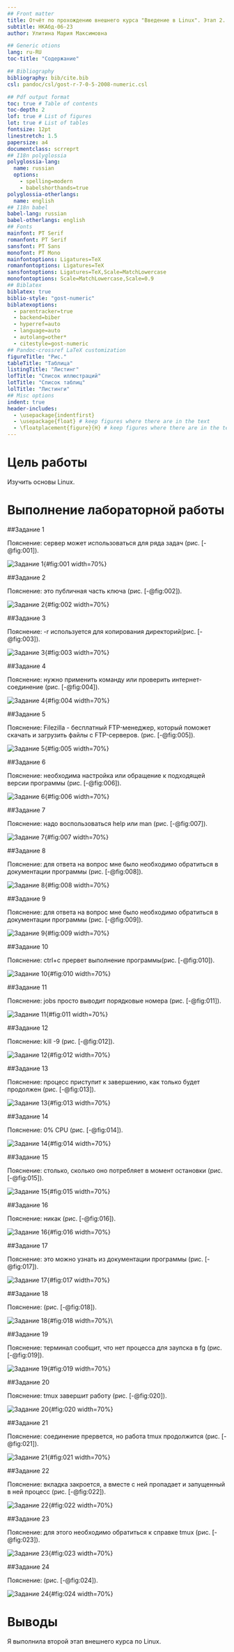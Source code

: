 ```yaml
---
## Front matter
title: Отчёт по прохождению внешнего курса "Введение в Linux". Этап 2.
subtitle: НКАбд-06-23
author: Улитина Мария Максимовна

## Generic otions
lang: ru-RU
toc-title: "Содержание"

## Bibliography
bibliography: bib/cite.bib
csl: pandoc/csl/gost-r-7-0-5-2008-numeric.csl

## Pdf output format
toc: true # Table of contents
toc-depth: 2
lof: true # List of figures
lot: true # List of tables
fontsize: 12pt
linestretch: 1.5
papersize: a4
documentclass: scrreprt
## I18n polyglossia
polyglossia-lang:
  name: russian
  options:
	- spelling=modern
	- babelshorthands=true
polyglossia-otherlangs:
  name: english
## I18n babel
babel-lang: russian
babel-otherlangs: english
## Fonts
mainfont: PT Serif
romanfont: PT Serif
sansfont: PT Sans
monofont: PT Mono
mainfontoptions: Ligatures=TeX
romanfontoptions: Ligatures=TeX
sansfontoptions: Ligatures=TeX,Scale=MatchLowercase
monofontoptions: Scale=MatchLowercase,Scale=0.9
## Biblatex
biblatex: true
biblio-style: "gost-numeric"
biblatexoptions:
  - parentracker=true
  - backend=biber
  - hyperref=auto
  - language=auto
  - autolang=other*
  - citestyle=gost-numeric
## Pandoc-crossref LaTeX customization
figureTitle: "Рис."
tableTitle: "Таблица"
listingTitle: "Листинг"
lofTitle: "Список иллюстраций"
lotTitle: "Список таблиц"
lolTitle: "Листинги"
## Misc options
indent: true
header-includes:
  - \usepackage{indentfirst}
  - \usepackage{float} # keep figures where there are in the text
  - \floatplacement{figure}{H} # keep figures where there are in the text
---
```


# Цель работы

Изучить основы Linux.


# Выполнение лабораторной работы

##Задание 1

Пояснение: сервер может использоваться для ряда задач (рис. [-@fig:001]).

![Задание 1](image/1.PNG){#fig:001 width=70%}

##Задание 2

Пояснение: это публичная часть ключа (рис. [-@fig:002]).

![Задание 2](image/2.PNG){#fig:002 width=70%}

##Задание 3

Пояснение: -r используется для копирования директорий(рис. [-@fig:003]).

![Задание 3](image/3.PNG){#fig:003 width=70%}

##Задание 4

Пояснение: нужно применить команду или проверить интернет-соединение (рис. [-@fig:004]).

![Задание 4](image/4.PNG){#fig:004 width=70%}

##Задание 5

Пояснение: Filezilla - бесплатный FTP-менеджер, который поможет скачать и загрузить файлы с FTP-серверов. (рис. [-@fig:005]).

![Задание 5](image/5.PNG){#fig:005 width=70%}

##Задание 6

Пояснение: необходима настройка или обращение к подходящей версии программы (рис. [-@fig:006]).

![Задание 6](image/6.PNG){#fig:006 width=70%}

##Задание 7

Пояснение: надо воспользоваться help или man (рис. [-@fig:007]).

![Задание 7](image/7.PNG){#fig:007 width=70%}

##Задание 8

Пояснение: для ответа на вопрос мне было необходимо обратиться в документации программы (рис. [-@fig:008]).

![Задание 8](image/8.PNG){#fig:008 width=70%}

##Задание 9

Пояснение: для ответа на вопрос мне было необходимо обратиться в документации программы  (рис. [-@fig:009]).

![Задание 9](image/9.PNG){#fig:009 width=70%}

##Задание 10

Пояснение: ctrl+c прервет выполнение программы(рис. [-@fig:010]).

![Задание 10](image/10.PNG){#fig:010 width=70%}

##Задание 11

Пояснение: jobs просто выводит порядковые номера (рис. [-@fig:011]).

![Задание 11](image/11.PNG){#fig:011 width=70%}

##Задание 12

Пояснение:  kill -9 (рис. [-@fig:012]).

![Задание 12](image/12.PNG){#fig:012 width=70%}

##Задание 13

Пояснение: процесс приступит к завершению, как только будет продолжен (рис. [-@fig:013]).

![Задание 13](image/13.PNG){#fig:013 width=70%}

##Задание 14

Пояснение:  0% CPU (рис. [-@fig:014]).

![Задание 14](image/14.PNG){#fig:014 width=70%}

##Задание 15

Пояснение:  столько, сколько оно потребляет в момент остановки (рис. [-@fig:015]).

![Задание 15](image/15.PNG){#fig:015 width=70%}

##Задание 16

Пояснение:  никак (рис. [-@fig:016]).

![Задание 16](image/16.PNG){#fig:016 width=70%}

##Задание 17

Пояснение:  это можно узнать из документации программы (рис. [-@fig:017]).

![Задание 17](image/17.PNG){#fig:017 width=70%}

##Задание 18

Пояснение:   (рис. [-@fig:018]).

![Задание 18](image/18.PNG){#fig:018 width=70%}\

##Задание 19

Пояснение: терминал сообщит, что нет процесса для заупска в fg (рис. [-@fig:019]).

![Задание 19](image/19.PNG){#fig:019 width=70%}

##Задание 20

Пояснение: tmux завершит работу (рис. [-@fig:020]).

![Задание 20](image/20.PNG){#fig:020 width=70%}

##Задание 21

Пояснение:  соединение прервется, но работа tmux продолжится (рис. [-@fig:021]).

![Задание 21](image/21.PNG){#fig:021 width=70%}

##Задание 22

Пояснение:  вкладка закроется, а вместе с ней пропадает и запущенный в ней процесс (рис. [-@fig:022]).

![Задание 22](image/22.PNG){#fig:022 width=70%}


##Задание 23

Пояснение: для этого необходимо обратиться к справке tmux (рис. [-@fig:023]).

![Задание 23](image/23.PNG){#fig:023 width=70%}

##Задание 24

Пояснение: (рис. [-@fig:024]).

![Задание 24](image/24.PNG){#fig:024 width=70%}


# Выводы

Я выполнила второй этап внешнего курса по Linux.



